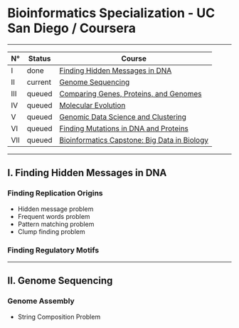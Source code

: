 # Bioinformatics Specialization - UC San Diego / Coursera

---

N°  | Status | Course |
--- | --- | --- |
I   | done | [Finding Hidden Messages in DNA](https://www.coursera.org/learn/dna-analysis)
II  | current | [Genome Sequencing](https://www.coursera.org/learn/genome-sequencing)
III | queued | [Comparing Genes, Proteins, and Genomes](https://www.coursera.org/learn/comparing-genomes) |
IV  | queued | [Molecular Evolution](https://www.coursera.org/learn/molecular-evolution) |
V   | queued | [Genomic Data Science and Clustering](https://www.coursera.org/learn/genomic-data) |
VI  | queued | [Finding Mutations in DNA and Proteins](https://www.coursera.org/learn/dna-mutations) |
VII | queued | [Bioinformatics Capstone: Big Data in Biology](https://www.coursera.org/learn/bioinformatics-project) |

---

## I. Finding Hidden Messages in DNA
### Finding Replication Origins
+ Hidden message problem
+ Frequent words problem
+ Pattern matching problem
+ Clump finding problem
### Finding Regulatory Motifs

---

## II. Genome Sequencing
### Genome Assembly
+ String Composition Problem
